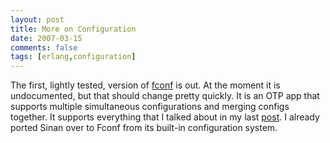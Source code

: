 ```yaml
---
layout: post
title: More on Configuration
date: 2007-03-15
comments: false
tags: [erlang,configuration]
---
```


The first, lightly tested, version of
[fconf](http://code.google.com/p/fconf/) is out. At the moment it is
undocumented, but that should change pretty quickly. It is an OTP app
that supports multiple simultaneous configurations and merging configs
together. It supports everything that I talked about in my last
[post](http://erlangish.blogspot.com/2007/03/configurations.html). I
already ported Sinan over to Fconf from its built-in configuration
system.